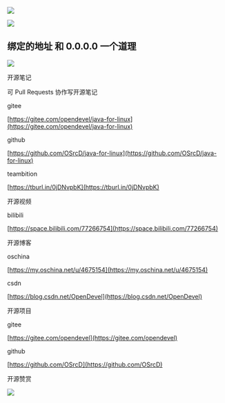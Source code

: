 ![](https://tcs.teambition.net/storage/3121f3446823361bc07b9be0df99ca51f2bc?Signature=eyJhbGciOiJIUzI1NiIsInR5cCI6IkpXVCJ9.eyJBcHBJRCI6IjU5Mzc3MGZmODM5NjMyMDAyZTAzNThmMSIsIl9hcHBJZCI6IjU5Mzc3MGZmODM5NjMyMDAyZTAzNThmMSIsIl9vcmdhbml6YXRpb25JZCI6IiIsImV4cCI6MTYxMDg5NTA2OSwiaWF0IjoxNjEwMjkwMjY5LCJyZXNvdXJjZSI6Ii9zdG9yYWdlLzMxMjFmMzQ0NjgyMzM2MWJjMDdiOWJlMGRmOTljYTUxZjJiYyJ9.akcMfl2dpDvFSqflmxI2O256TlKyydmsbIIKj0kx51k&download=2020-09-17%20174111.png "")

![](https://tcs.teambition.net/storage/3121e723d637b3143ca239f6a809df22d86a?Signature=eyJhbGciOiJIUzI1NiIsInR5cCI6IkpXVCJ9.eyJBcHBJRCI6IjU5Mzc3MGZmODM5NjMyMDAyZTAzNThmMSIsIl9hcHBJZCI6IjU5Mzc3MGZmODM5NjMyMDAyZTAzNThmMSIsIl9vcmdhbml6YXRpb25JZCI6IiIsImV4cCI6MTYxMDg5NTA2OSwiaWF0IjoxNjEwMjkwMjY5LCJyZXNvdXJjZSI6Ii9zdG9yYWdlLzMxMjFlNzIzZDYzN2IzMTQzY2EyMzlmNmE4MDlkZjIyZDg2YSJ9.OB6Q2I5_StRVrMYN_l5l7DytWedHE2Qo9m5qTmRLGi0&download=image.png "")

## 绑定的地址 和 0.0.0.0 一个道理

![](https://tcs.teambition.net/storage/31218a298cf7741c0d4f26e8a3b622e79b72?Signature=eyJhbGciOiJIUzI1NiIsInR5cCI6IkpXVCJ9.eyJBcHBJRCI6IjU5Mzc3MGZmODM5NjMyMDAyZTAzNThmMSIsIl9hcHBJZCI6IjU5Mzc3MGZmODM5NjMyMDAyZTAzNThmMSIsIl9vcmdhbml6YXRpb25JZCI6IiIsImV4cCI6MTYxMDg5NTA2OSwiaWF0IjoxNjEwMjkwMjY5LCJyZXNvdXJjZSI6Ii9zdG9yYWdlLzMxMjE4YTI5OGNmNzc0MWMwZDRmMjZlOGEzYjYyMmU3OWI3MiJ9.3mWkIYXMOVdhgOQlUbDFldYGx2ZvWFJ6InRoirtTmQM&download=image.png "")



开源笔记

可 Pull Requests 协作写开源笔记

gitee

[https://gitee.com/opendevel/java-for-linux](https://gitee.com/opendevel/java-for-linux)

github

[https://github.com/OSrcD/java-for-linux](https://github.com/OSrcD/java-for-linux)

teambition

[https://tburl.in/0jDNvpbK](https://tburl.in/0jDNvpbK)

开源视频

bilibili

[https://space.bilibili.com/77266754](https://space.bilibili.com/77266754)

开源博客

oschina

[https://my.oschina.net/u/4675154](https://my.oschina.net/u/4675154)

csdn

[https://blog.csdn.net/OpenDevel](https://blog.csdn.net/OpenDevel)

开源项目

gitee

[https://gitee.com/opendevel](https://gitee.com/opendevel)

github

[https://github.com/OSrcD](https://github.com/OSrcD)

开源赞赏

![](https://tcs.teambition.net/storage/3121aed56e96d914e1046f3b498b493ce232?Signature=eyJhbGciOiJIUzI1NiIsInR5cCI6IkpXVCJ9.eyJBcHBJRCI6IjU5Mzc3MGZmODM5NjMyMDAyZTAzNThmMSIsIl9hcHBJZCI6IjU5Mzc3MGZmODM5NjMyMDAyZTAzNThmMSIsIl9vcmdhbml6YXRpb25JZCI6IiIsImV4cCI6MTYxMDg5NTA2OSwiaWF0IjoxNjEwMjkwMjY5LCJyZXNvdXJjZSI6Ii9zdG9yYWdlLzMxMjFhZWQ1NmU5NmQ5MTRlMTA0NmYzYjQ5OGI0OTNjZTIzMiJ9.XD_VsiRvOFP4ciXm5pymPGrTDcnMR6Fl71MjNOXLrro&download=image.png "")

